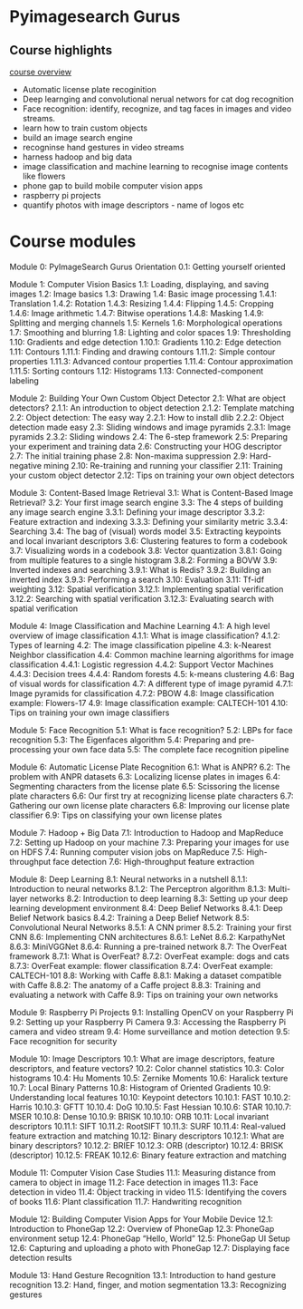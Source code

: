 # Pyimagesearch Gurus

## Course highlights

[course overview](https://www.pyimagesearch.com/pyimagesearch-gurus/)

  - Automatic license plate recoginition
  - Deep learnging and convolutional nerual networs for cat dog recognition
  - Face recognition: identify, recognize, and tag faces in images and video streams.
  - learn how to train custom objects
  - build an image search engine
  - recogninse hand gestures in video streams
  - harness hadoop and big data
  - image classification and machine learning to recognise image contents like
    flowers
  - phone gap to build mobile computer vision apps
  - raspberry pi projects
  - quantify photos with image descriptors - name of logos etc

# Course modules

  Module 0: PyImageSearch Gurus Orientation
  0.1: Getting yourself oriented

  Module 1: Computer Vision Basics
  1.1: Loading, displaying, and saving images
  1.2: Image basics
  1.3: Drawing
  1.4: Basic image processing
  1.4.1: Translation
  1.4.2: Rotation
  1.4.3: Resizing
  1.4.4: Flipping
  1.4.5: Cropping
  1.4.6: Image arithmetic
  1.4.7: Bitwise operations
  1.4.8: Masking
  1.4.9: Splitting and merging channels
  1.5: Kernels
  1.6: Morphological operations
  1.7: Smoothing and blurring
  1.8: Lighting and color spaces
  1.9: Thresholding
  1.10: Gradients and edge detection
  1.10.1: Gradients
  1.10.2: Edge detection
  1.11: Contours
  1.11.1: Finding and drawing contours
  1.11.2: Simple contour properties
  1.11.3: Advanced contour properties
  1.11.4: Contour approximation
  1.11.5: Sorting contours
  1.12: Histograms
  1.13: Connected-component labeling

  Module 2: Building Your Own Custom Object Detector
  2.1: What are object detectors?
  2.1.1: An introduction to object detection
  2.1.2: Template matching
  2.2: Object detection: The easy way
  2.2.1: How to install dlib
  2.2.2: Object detection made easy
  2.3: Sliding windows and image pyramids
  2.3.1: Image pyramids
  2.3.2: Sliding windows
  2.4: The 6-step framework
  2.5: Preparing your experiment and training data
  2.6: Constructing your HOG descriptor
  2.7: The initial training phase
  2.8: Non-maxima suppression
  2.9: Hard-negative mining
  2.10: Re-training and running your classifier
  2.11: Training your custom object detector
  2.12: Tips on training your own object detectors

  Module 3: Content-Based Image Retrieval
  3.1: What is Content-Based Image Retrieval?
  3.2: Your first image search engine
  3.3: The 4 steps of building any image search engine
  3.3.1: Defining your image descriptor
  3.3.2: Feature extraction and indexing
  3.3.3: Defining your similarity metric
  3.3.4: Searching
  3.4: The bag of (visual) words model
  3.5: Extracting keypoints and local invariant descriptors
  3.6: Clustering features to form a codebook
  3.7: Visualizing words in a codebook
  3.8: Vector quantization
  3.8.1: Going from multiple features to a single histogram
  3.8.2: Forming a BOVW
  3.9: Inverted indexes and searching
  3.9.1: What is Redis?
  3.9.2: Building an inverted index
  3.9.3: Performing a search
  3.10: Evaluation
  3.11: Tf-idf weighting
  3.12: Spatial verification
  3.12.1: Implementing spatial verification
  3.12.2: Searching with spatial verification
  3.12.3: Evaluating search with spatial verification

  Module 4: Image Classification and Machine Learning
  4.1: A high level overview of image classification
  4.1.1: What is image classification?
  4.1.2: Types of learning
  4.2: The image classification pipeline
  4.3: k-Nearest Neighbor classification
  4.4: Common machine learning algorithms for image classification
  4.4.1: Logistic regression
  4.4.2: Support Vector Machines
  4.4.3: Decision trees
  4.4.4: Random forests
  4.5: k-means clustering
  4.6: Bag of visual words for classification
  4.7: A different type of image pyramid
  4.7.1: Image pyramids for classification
  4.7.2: PBOW
  4.8: Image classification example: Flowers-17
  4.9: Image classification example: CALTECH-101
  4.10: Tips on training your own image classifiers

  Module 5: Face Recognition
  5.1: What is face recognition?
  5.2: LBPs for face recognition
  5.3: The Eigenfaces algorithm
  5.4: Preparing and pre-processing your own face data
  5.5: The complete face recognition pipeline

  Module 6: Automatic License Plate Recognition
  6.1: What is ANPR?
  6.2: The problem with ANPR datasets
  6.3: Localizing license plates in images
  6.4: Segmenting characters from the license plate
  6.5: Scissoring the license plate characters
  6.6: Our first try at recognizing license plate characters
  6.7: Gathering our own license plate characters
  6.8: Improving our license plate classifier
  6.9: Tips on classifying your own license plates

  Module 7: Hadoop + Big Data
  7.1: Introduction to Hadoop and MapReduce
  7.2: Setting up Hadoop on your machine
  7.3: Preparing your images for use on HDFS
  7.4: Running computer vision jobs on MapReduce
  7.5: High-throughput face detection
  7.6: High-throughput feature extraction

  Module 8: Deep Learning
  8.1: Neural networks in a nutshell
  8.1.1: Introduction to neural networks
  8.1.2: The Perceptron algorithm
  8.1.3: Multi-layer networks
  8.2: Introduction to deep learning
  8.3: Setting up your deep learning development environment
  8.4: Deep Belief Networks
  8.4.1: Deep Belief Network basics
  8.4.2: Training a Deep Belief Network
  8.5: Convolutional Neural Networks
  8.5.1: A CNN primer
  8.5.2: Training your first CNN
  8.6: Implementing CNN architectures
  8.6.1: LeNet
  8.6.2: KarpathyNet
  8.6.3: MiniVGGNet
  8.6.4: Running a pre-trained network
  8.7: The OverFeat framework
  8.7.1: What is OverFeat?
  8.7.2: OverFeat example: dogs and cats
  8.7.3: OverFeat example: flower classification
  8.7.4: OverFeat example: CALTECH-101
  8.8: Working with Caffe
  8.8.1: Making a dataset compatible with Caffe
  8.8.2: The anatomy of a Caffe project
  8.8.3: Training and evaluating a network with Caffe
  8.9: Tips on training your own networks

  Module 9: Raspberry Pi Projects
  9.1: Installing OpenCV on your Raspberry Pi
  9.2: Setting up your Raspberry Pi Camera
  9.3: Accessing the Raspberry Pi camera and video stream
  9.4: Home surveillance and motion detection
  9.5: Face recognition for security

  Module 10: Image Descriptors
  10.1: What are image descriptors, feature descriptors, and feature vectors?
  10.2: Color channel statistics
  10.3: Color histograms
  10.4: Hu Moments
  10.5: Zernike Moments
  10.6: Haralick texture
  10.7: Local Binary Patterns
  10.8: Histogram of Oriented Gradients
  10.9: Understanding local features
  10.10: Keypoint detectors
  10.10.1: FAST
  10.10.2: Harris
  10.10.3: GFTT
  10.10.4: DoG
  10.10.5: Fast Hessian
  10.10.6: STAR
  10.10.7: MSER
  10.10.8: Dense
  10.10.9: BRISK
  10.10.10: ORB
  10.11: Local invariant descriptors
  10.11.1: SIFT
  10.11.2: RootSIFT
  10.11.3: SURF
  10.11.4: Real-valued feature extraction and matching
  10.12: Binary descriptors
  10.12.1: What are binary descriptors?
  10.12.2: BRIEF
  10.12.3: ORB (descriptor)
  10.12.4: BRISK (descriptor)
  10.12.5: FREAK
  10.12.6: Binary feature extraction and matching

  Module 11: Computer Vision Case Studies
  11.1: Measuring distance from camera to object in image
  11.2: Face detection in images
  11.3: Face detection in video
  11.4: Object tracking in video
  11.5: Identifying the covers of books
  11.6: Plant classification
  11.7: Handwriting recognition

  Module 12: Building Computer Vision Apps for Your Mobile Device
  12.1: Introduction to PhoneGap
  12.2: Overview of PhoneGap
  12.3: PhoneGap environment setup
  12.4: PhoneGap “Hello, World”
  12.5: PhoneGap UI Setup
  12.6: Capturing and uploading a photo with PhoneGap
  12.7: Displaying face detection results

  Module 13: Hand Gesture Recognition
  13.1: Introduction to hand gesture recognition
  13.2: Hand, finger, and motion segmentation
  13.3: Recognizing gestures

